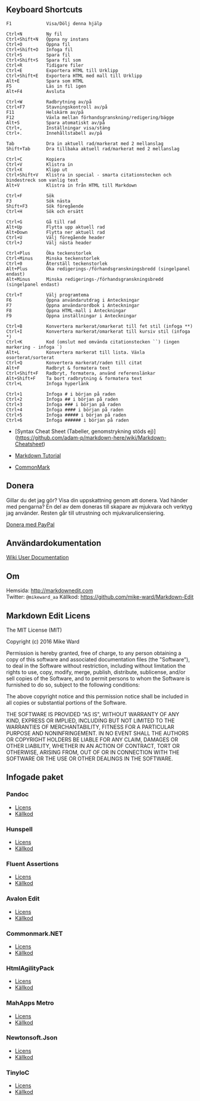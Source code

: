 ﻿Keyboard Shortcuts
------------------

    F1             Visa/Dölj denna hjälp

    Ctrl+N         Ny fil
    Ctrl+Shift+N   Öppna ny instans
    Ctrl+O         Öppna fil
    Ctrl+Shift+O   Infoga fil
    Ctrl+S         Spara fil
    Ctrl+Shift+S   Spara fil som
    Ctrl+R         Tidigare filer
    Ctrl+E         Exportera HTML till Urklipp
    Ctrl+Shift+E   Exportera HTML med mall till Urklipp
    Alt+E          Spara som HTML
    F5             Läs in fil igen
    Alt+F4         Avsluta

    Ctrl+W         Radbrytning av/på
    Ctrl+F7        Stavningskontroll av/på
    F11            Helskärm av/på
    F12            Växla mellan förhandsgranskning/redigering/bägge
    Alt+S          Spara atomatiskt av/på
    Ctrl+,         Inställningar visa/stäng
    Ctrl+.         Innehållstabell av/på

    Tab            Dra in aktuell rad/markerat med 2 mellanslag
    Shift+Tab      Dra tillbaka aktuell rad/markerat med 2 mellanslag

    Ctrl+C         Kopiera
    Ctrl+V         Klistra in
    Ctrl+X         Klipp ut
    Ctrl+Shift+V   Klistra in special - smarta citationstecken och bindestreck som vanlig text
    Alt+V          Klistra in från HTML till Markdown

    Ctrl+F         Sök
    F3             Sök nästa
    Shift+F3       Sök föregående
    Ctrl+H         Sök och ersätt

    Ctrl+G         Gå till rad
    Alt+Up         Flytta upp aktuell rad
    Alt+Down       Flytta ner aktuell rad
    Ctrl+U         Välj föregående header
    Ctrl+J         Välj nästa header

    Ctrl+Plus      Öka teckenstorlek
    Ctrl+Minus     Minska teckenstorlek
    Ctrl+0         Återställ teckenstorlek
    Alt+Plus       Öka redigerings-/förhandsgranskningsbredd (singelpanel endast)
    Alt+Minus      Minska redigerings-/förhandsgranskningsbredd (singelpanel endast)

    Ctrl+T         Välj programtema
    F6             Öppna användarutdrag i Anteckningar
    F7             Öppna användarordbok i Anteckningar
    F8             Öppna HTML-mall i Anteckningar
    F9             Öppna inställningar i Anteckningar

    Ctrl+B         Konvertera markerat/omarkerat till fet stil (infoga **)
    Ctrl+I         Konvertera markerat/omarkerat till kursiv stil (infoga *)
    Ctrl+K         Kod (omslut med omvända citationstecken ``) (ingen markering - infoga `)
    Alt+L          Konvertera markerat till lista. Växla osorterat/sorterat
    Ctrl+Q         Konvertera markerat/raden till citat
    Alt+F          Radbryt & formatera text
    Ctrl+Shift+F   Radbryt, formatera, använd referenslänkar
    Alt+Shift+F    Ta bort radbrytning & formatera text
    Ctrl+L         Infoga hyperlänk

    Ctrl+1         Infoga # i början på raden
    Ctrl+2         Infoga ## i början på raden
    Ctrl+3         Infoga ### i början på raden
    Ctrl+4         Infoga #### i början på raden
    Ctrl+5         Infoga ##### i början på raden
    Ctrl+6         Infoga ###### i början på raden

-   [Syntax Cheat Sheet (Tabeller, genomstrykning stöds ej)]
    (https://github.com/adam-p/markdown-here/wiki/Markdown-Cheatsheet)

-   [Markdown Tutorial](http://markdowntutorial.com/)

-   [CommonMark](http://commonmark.org)

Donera
------

Gillar du det jag gör? Visa din uppskattning genom att donera. Vad händer med 
pengarna? En del av dem doneras till skapare av mjukvara och verktyg jag 
använder. Resten går till utrustning och mjukvarulicensiering.

[Donera med PayPal](http://mike-ward.net/donate)

Användardokumentation
------------------

[Wiki User Documentation](https://github.com/mike-ward/Markdown-Edit/wiki)


Om
-----

Hemsida: <http://markdownedit.com>  
Twitter: `@mikeward_aa` 
Källkod: <https://github.com/mike-ward/Markdown-Edit>

Markdown Edit Licens
---------------------

The MIT License (MIT)

Copyright (c) 2016 Mike Ward

Permission is hereby granted, free of charge, to any person obtaining a copy of
this software and associated documentation files (the "Software"), to deal in
the Software without restriction, including without limitation the rights to
use, copy, modify, merge, publish, distribute, sublicense, and/or sell copies of
the Software, and to permit persons to whom the Software is furnished to do so,
subject to the following conditions:

The above copyright notice and this permission notice shall be included in all
copies or substantial portions of the Software.

THE SOFTWARE IS PROVIDED "AS IS", WITHOUT WARRANTY OF ANY KIND, EXPRESS OR
IMPLIED, INCLUDING BUT NOT LIMITED TO THE WARRANTIES OF MERCHANTABILITY, FITNESS
FOR A PARTICULAR PURPOSE AND NONINFRINGEMENT. IN NO EVENT SHALL THE AUTHORS OR
COPYRIGHT HOLDERS BE LIABLE FOR ANY CLAIM, DAMAGES OR OTHER LIABILITY, WHETHER
IN AN ACTION OF CONTRACT, TORT OR OTHERWISE, ARISING FROM, OUT OF OR IN
CONNECTION WITH THE SOFTWARE OR THE USE OR OTHER DEALINGS IN THE SOFTWARE.

Infogade paket
---------------------

### Pandoc

-   [Licens](https://github.com/jgm/pandoc/blob/master/COPYING)
-   [Källkod](https://github.com/jgm/pandoc)

### Hunspell

-   [Licens](http://sourceforge.net/directory/license:lgpl/)
-   [Källkod](http://sourceforge.net/projects/hunspell/)

### Fluent Assertions

-   [Licens](https://github.com/dennisdoomen/fluentassertions/blob/develop/LICENSE)
-   [Källkod](https://github.com/dennisdoomen/fluentassertions)

### Avalon Edit

-   [Licens](http://opensource.org/licenses/MIT)
-   [Källkod](https://github.com/icsharpcode/AvalonEdit)

### Commonmark.NET

-   [Licens](https://github.com/Knagis/CommonMark.NET/blob/master/LICENSE.md)
-   [Källkod](https://github.com/Knagis/CommonMark.NET)

### HtmlAgilityPack

-   [Licens](https://htmlagilitypack.codeplex.com/license)
-   [Källkod](https://htmlagilitypack.codeplex.com/)

### MahApps Metro

-   [Licens](http://opensource.org/licenses/MS-PL)
-   [Källkod](https://github.com/MahApps/MahApps.Metro)

### Newtonsoft.Json

-   [Licens](https://github.com/JamesNK/Newtonsoft.Json/blob/master/LICENSE.md)
-   [Källkod](https://github.com/JamesNK/Newtonsoft.Json)

### TinyIoC

-   [Licens](https://github.com/grumpydev/TinyIoC/blob/master/licence.txt)
-   [Källkod](https://github.com/grumpydev/TinyIoC)

